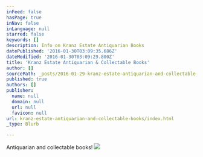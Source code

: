 ```yaml
---
inFeed: false
hasPage: true
inNav: false
inLanguage: null
starred: false
keywords: []
description: Info on Kranz Estate Antiquarian Books
datePublished: '2016-01-30T03:09:35.686Z'
dateModified: '2016-01-30T03:09:29.800Z'
title: 'Kranz Estate Antiquarian & Collectable Books'
author: []
sourcePath: _posts/2016-01-29-kranz-estate-antiquarian-and-collectable-books.md
published: true
authors: []
publisher:
  name: null
  domain: null
  url: null
  favicon: null
url: kranz-estate-antiquarian-and-collectable-books/index.html
_type: Blurb

---
```

Antiquarian and collectable books!
![](https://the-grid-user-content.s3-us-west-2.amazonaws.com/7534de41-fa40-47a1-93b3-445801463936.jpg)